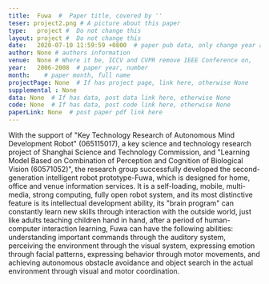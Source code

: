 ```yaml
---
title:  Fuwa  #  Paper title, covered by ''
teser: project2.png # A picture about this paper
type:   project #  Do not change this
layout: project #  Do not change this
date:   2020-07-10 11:59:59 +0800  # paper pub data, only change year and month according to this format
author: None # authors information
venue:  None # Where it be, ICCV and CVPR remove IEEE Conference on,
year:   2006-2008  # paper year, number
month:    # paper month, full name
projectPage: None  # If has project page, link here, otherwise None
supplemental : None
data: None  # If has data, post data link here, otherwise None
code: None  # If has data, post code link here, otherwise None
paperLink: None  # post paper pdf link here
---
```


With the support of "Key Technology Research of Autonomous Mind Development Robot" (065115017), a key science and technology research project of Shanghai Science and Technology Commission, and "Learning Model Based on Combination of Perception and Cognition of Biological Vision (60571052)", the research group successfully developed the second-generation intelligent robot prototype-Fuwa, which is designed for home, office and venue information services. It is a self-loading, mobile, multi-media, strong computing, fully open robot system, and its most distinctive feature is its intellectual development ability, its "brain program" can constantly learn new skills through interaction with the outside world, just like adults teaching children hand in hand, after a period of human-computer interaction learning, Fuwa can have the following abilities: understanding important commands through the auditory system, perceiving the environment through the visual system, expressing emotion through facial patterns, expressing behavior through motor movements, and achieving autonomous obstacle avoidance and object search in the actual environment through visual and motor coordination.